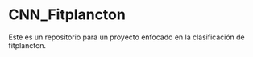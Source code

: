 # CNN_Fitplancton
Este es un repositorio para un proyecto enfocado en la clasificación de fitplancton.
